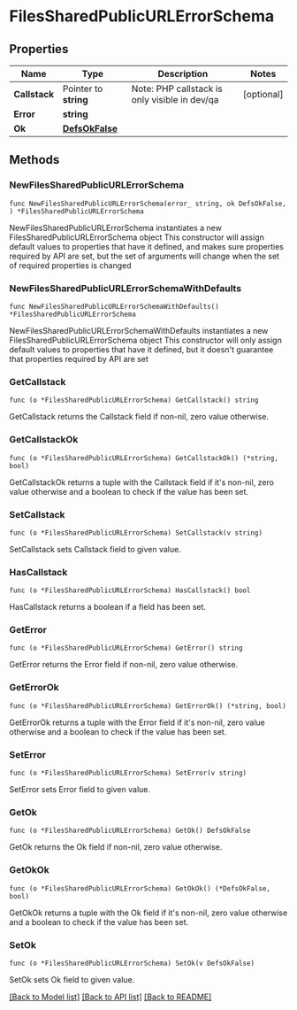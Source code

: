 # FilesSharedPublicURLErrorSchema

## Properties

Name | Type | Description | Notes
------------ | ------------- | ------------- | -------------
**Callstack** | Pointer to **string** | Note: PHP callstack is only visible in dev/qa | [optional] 
**Error** | **string** |  | 
**Ok** | [**DefsOkFalse**](DefsOkFalse.md) |  | 

## Methods

### NewFilesSharedPublicURLErrorSchema

`func NewFilesSharedPublicURLErrorSchema(error_ string, ok DefsOkFalse, ) *FilesSharedPublicURLErrorSchema`

NewFilesSharedPublicURLErrorSchema instantiates a new FilesSharedPublicURLErrorSchema object
This constructor will assign default values to properties that have it defined,
and makes sure properties required by API are set, but the set of arguments
will change when the set of required properties is changed

### NewFilesSharedPublicURLErrorSchemaWithDefaults

`func NewFilesSharedPublicURLErrorSchemaWithDefaults() *FilesSharedPublicURLErrorSchema`

NewFilesSharedPublicURLErrorSchemaWithDefaults instantiates a new FilesSharedPublicURLErrorSchema object
This constructor will only assign default values to properties that have it defined,
but it doesn't guarantee that properties required by API are set

### GetCallstack

`func (o *FilesSharedPublicURLErrorSchema) GetCallstack() string`

GetCallstack returns the Callstack field if non-nil, zero value otherwise.

### GetCallstackOk

`func (o *FilesSharedPublicURLErrorSchema) GetCallstackOk() (*string, bool)`

GetCallstackOk returns a tuple with the Callstack field if it's non-nil, zero value otherwise
and a boolean to check if the value has been set.

### SetCallstack

`func (o *FilesSharedPublicURLErrorSchema) SetCallstack(v string)`

SetCallstack sets Callstack field to given value.

### HasCallstack

`func (o *FilesSharedPublicURLErrorSchema) HasCallstack() bool`

HasCallstack returns a boolean if a field has been set.

### GetError

`func (o *FilesSharedPublicURLErrorSchema) GetError() string`

GetError returns the Error field if non-nil, zero value otherwise.

### GetErrorOk

`func (o *FilesSharedPublicURLErrorSchema) GetErrorOk() (*string, bool)`

GetErrorOk returns a tuple with the Error field if it's non-nil, zero value otherwise
and a boolean to check if the value has been set.

### SetError

`func (o *FilesSharedPublicURLErrorSchema) SetError(v string)`

SetError sets Error field to given value.


### GetOk

`func (o *FilesSharedPublicURLErrorSchema) GetOk() DefsOkFalse`

GetOk returns the Ok field if non-nil, zero value otherwise.

### GetOkOk

`func (o *FilesSharedPublicURLErrorSchema) GetOkOk() (*DefsOkFalse, bool)`

GetOkOk returns a tuple with the Ok field if it's non-nil, zero value otherwise
and a boolean to check if the value has been set.

### SetOk

`func (o *FilesSharedPublicURLErrorSchema) SetOk(v DefsOkFalse)`

SetOk sets Ok field to given value.



[[Back to Model list]](../README.md#documentation-for-models) [[Back to API list]](../README.md#documentation-for-api-endpoints) [[Back to README]](../README.md)



